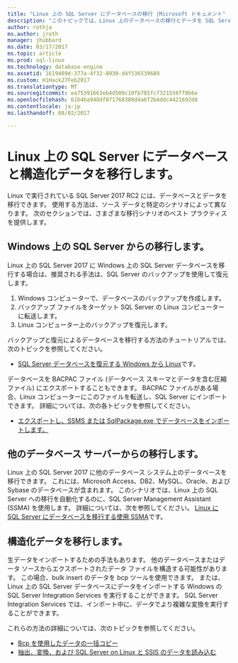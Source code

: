 ```yaml
---
title: "Linux 上の SQL Server にデータベースの移行 |Microsoft ドキュメント"
description: "このトピックでは、Linux 上のデータベースの移行とデータを SQL Server のさまざまなオプションについて説明します。"
author: rothja
ms.author: jroth
manager: jhubbard
ms.date: 03/17/2017
ms.topic: article
ms.prod: sql-linux
ms.technology: database-engine
ms.assetid: 1619489d-377a-4f32-8930-d4f536539689
ms.custom: H1Hack27Feb2017
ms.translationtype: MT
ms.sourcegitcommit: ea75391663eb4d509c10fb785fcf321558ff0b6e
ms.openlocfilehash: 61b4ba948df071768380d4a6f2b4ddc4421692d8
ms.contentlocale: ja-jp
ms.lasthandoff: 08/02/2017

---
```

# <a name="migrate-databases-and-structured-data-to-sql-server-on-linux"></a>Linux 上の SQL Server にデータベースと構造化データを移行します。 

Linux で実行されている SQL Server 2017 RC2 には、データベースとデータを移行できます。 使用する方法は、ソース データと特定のシナリオによって異なります。 次のセクションでは、さまざまな移行シナリオのベスト プラクティスを提供します。

## <a name="migrate-from-sql-server-on-windows"></a>Windows 上の SQL Server からの移行します。
Linux 上の SQL Server 2017 に Windows 上の SQL Server データベースを移行する場合は、推奨される手法は、SQL Server のバックアップを使用して復元します。

1. Windows コンピューターで、データベースのバックアップを作成します。
2. バックアップ ファイルをターゲット SQL Server の Linux コンピューターに転送します。
3. Linux コンピューター上のバックアップを復元します。 

バックアップと復元によるデータベースを移行する方法のチュートリアルでは、次のトピックを参照してください。

- [SQL Server データベースを復元する Windows から Linux](sql-server-linux-migrate-restore-database.md)です。

データベースを BACPAC ファイル (データベース スキーマとデータを含む圧縮ファイル) にエクスポートすることもできます。 BACPAC ファイルがある場合、Linux コンピューターにこのファイルを転送し、SQL Server にインポートできます。 詳細については、次の各トピックを参照してください。

- [エクスポートし、SSMS または SqlPackage.exe でデータベースをインポートします。](sql-server-linux-migrate-ssms.md)

## <a name="migrate-from-other-database-servers"></a>他のデータベース サーバーからの移行します。
Linux 上の SQL Server 2017 に他のデータベース システム上のデータベースを移行できます。 これには、Microsoft Access、DB2、MySQL、Oracle、および Sybase のデータベースが含まれます。 このシナリオでは、Linux 上の SQL Server への移行を自動化するのに、SQL Server Management Assistant (SSMA) を使用します。 詳細については、次を参照してください。 [Linux に SQL Server にデータベースを移行する使用 SSMA](sql-server-linux-migrate-ssma.md)です。  

## <a name="migrate-structured-data"></a>構造化データを移行します。
生データをインポートするための手法もあります。 他のデータベースまたはデータ ソースからエクスポートされたデータ ファイルを構造する可能性があります。 この場合、bulk insert のデータを bcp ツールを使用できます。 または、Linux 上の SQL Server データベースにデータをインポートする Windows の SQL Server Integration Services を実行することができます。 SQL Server Integration Services では、インポート中に、データでより複雑な変換を実行することができます。 

これらの方法の詳細については、次のトピックを参照してください。

- [Bcp を使用したデータの一括コピー](sql-server-linux-migrate-bcp.md)
- [抽出、変換、および SQL Server on Linux と SSIS のデータを読み込む](sql-server-linux-migrate-ssis.md) 

